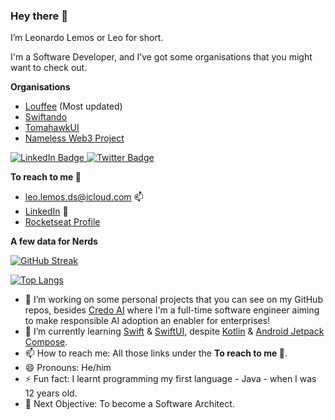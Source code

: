### Hey there 👋

I’m Leonardo Lemos or Leo for short.

I'm a Software Developer, and I’ve got some organisations that you might want to check out.

**Organisations**

- [Louffee](https://github.com/louffee) (Most updated)
- [Swiftando](https://github.com/Swiftando)
- [TomahawkUI](https://github.com/Tomahawk-UI)
- [Nameless Web3 Project](https://github.com/Nameless-Web3-Project/backend)

<div id="badges">
  <a href="https://www.linkedin.com/in/leo-lemos/" target="_blank">
    <img src="https://img.shields.io/badge/LinkedIn-blue?style=for-the-badge&logo=linkedin&logoColor=white" alt="LinkedIn Badge" />
  </a>
  <a href="https://twitter.com/mrlemoos" target="_blank">
    <img src="https://img.shields.io/badge/Twitter-blue?style=for-the-badge&logo=twitter&logoColor=white" alt="Twitter Badge" />
  </a>
</div>

**To reach to me 🤜**

- [leo.lemos.ds@icloud.com](mailto:leo.lemos.ds@icloud.com) 📫
- [LinkedIn](https://www.linkedin.com/in/leo-lemos/) 🔎
- [Rocketseat Profile](https://app.rocketseat.com.br/me/leonardo-lemos-01020)

**A few data for Nerds**

[![GitHub Streak](https://github-readme-streak-stats.herokuapp.com?user=mrlemoos&theme=omni&hide_border=true)](https://git.io/streak-stats)

[![Top Langs](https://github-readme-stats.vercel.app/api/top-langs/?username=mrlemoos&layout=compact&theme=vision-friendly-dark)](https://github.com/anuraghazra/github-readme-stats)

- 🔭 I’m working on some personal projects that you can see on my GitHub repos, besides [Credo AI](https://credo.ai) where I'm a full-time software engineer aiming to make responsible AI adoption an enabler for enterprises!
- 🌱 I’m currently learning [Swift](https://developer.apple.com/swift/) & [SwiftUI](https://developer.apple.com/xcode/swiftui/), despite [Kotlin](https://kotlinlang.org) & [Android Jetpack Compose](https://www.google.com/search?hl=en&q=jetpack%20compose).
- 📫 How to reach me: All those links under the **To reach to me 🤜**.
- 😄 Pronouns: He/him
- ⚡ Fun fact: I learnt programming my first language - Java - when I was 12 years old.
- 🎯 Next Objective: To become a Software Architect.

<!--
**mrlemoos/mrlemoos** is a ✨ _special_ ✨ repository because its `README.md` (this file) appears on your GitHub profile.

Here are some ideas to get you started:

- 🔭 I’m currently working on some projects despite the **
- 🌱 I’m currently learning ...
- 👯 I’m looking to collaborate on ...
- 🤔 I’m looking for help with ...
- 💬 Ask me about ...
- 📫 How to reach me: ...
- 😄 Pronouns: ...
- ⚡ Fun fact: ...
-->
